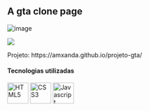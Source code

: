 ## A gta clone page
![image](https://github.com/amxanda/projeto-gta/assets/91753947/c4ceefb2-9320-4d5f-ae87-5e5401d3d73b)
<p align="">
  <img loading="lazy" src="http://img.shields.io/static/v1?label=STATUS&message=Finalizado&color=GREEN&style=for-the-badge"/>
</p>
Projeto: https://amxanda.github.io/projeto-gta/

<h4 align="left">Tecnologias utilizadas</h3>
<p align="left">
  <img width="48px" alt="HTML5" title="HTML5" src="https://cdn.jsdelivr.net/gh/devicons/devicon/icons/html5/html5-plain.svg" />
  <img width="48px" alt="CSS3" title="CSS3" src="https://cdn.jsdelivr.net/gh/devicons/devicon/icons/css3/css3-original.svg" />
  <img width="48px" alt="Javascript" title="Javascript" src="https://cdn.jsdelivr.net/gh/devicons/devicon/icons/javascript/javascript-original.svg" />
</p>
